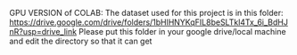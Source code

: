 GPU VERSION of COLAB:
The dataset used for this project is in this folder:
https://drive.google.com/drive/folders/1bHlHNYKqFIL8beSLTkl4Tx_6i_BdHJnR?usp=drive_link
Please put this folder in your google drive/local machine and edit the directory so that it can get

